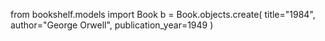 from bookshelf.models import Book b = Book.objects.create( title="1984", author="George Orwell", publication_year=1949 )

